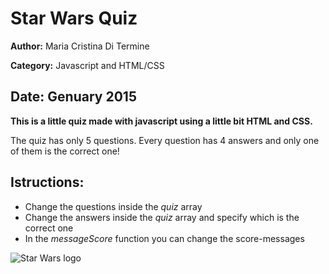 # Star Wars Quiz
**Author:** Maria Cristina Di Termine

**Category:** Javascript and HTML/CSS

**Date:** Genuary 2015
----------------------------------------------------------------------

**This is a little quiz made with javascript using a little bit HTML and CSS.**

The quiz has only 5 questions. Every question has 4 answers and only one of them is the correct one!

## Istructions:
- Change the questions inside the _quiz_ array
- Change the answers inside the _quiz_ array and specify which is the correct one
- In the _messageScore_ function you can change the score-messages

![Star Wars logo](http://moore.se/frame/uploads/2012/11/star-wars-logo.jpg)
